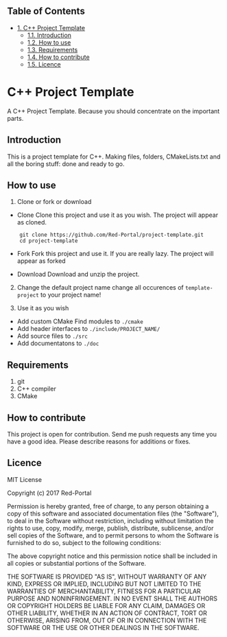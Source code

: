 <div id="table-of-contents">
<h2>Table of Contents</h2>
<div id="text-table-of-contents">
<ul>
<li><a href="#sec-1">1. C++ Project Template</a>
<ul>
<li><a href="#sec-1-1">1.1. Introduction</a></li>
<li><a href="#sec-1-2">1.2. How to use</a></li>
<li><a href="#sec-1-3">1.3. Requirements</a></li>
<li><a href="#sec-1-4">1.4. How to contribute</a></li>
<li><a href="#sec-1-5">1.5. Licence</a></li>
</ul>
</li>
</ul>
</div>
</div>

# C++ Project Template<a id="sec-1" name="sec-1"></a>

A C++ Project Template. 
Because you should concentrate on the important parts.

## Introduction<a id="sec-1-1" name="sec-1-1"></a>

This is a project template for C++.
Making files, folders, CMakeLists.txt and all the boring stuff: done and ready to go.

## How to use<a id="sec-1-2" name="sec-1-2"></a>

1.  Clone or fork or download
-   Clone
    Clone this project and use it as you wish.
    The project will appear as cloned.

``` shell
    git clone https://github.com/Red-Portal/project-template.git
    cd project-template
```

-   Fork 
    Fork this project and use it. If you are really lazy.
    The project will appear as forked

-   Download
    Download and unzip the project.

2.  Change the default project name
change all occurences of `template-project` to your project name!

3.  Use it as you wish
-  Add custom CMake Find modules to `./cmake`
-  Add header interfaces to `./include/PROJECT_NAME/`
-  Add source files to `./src`
-  Add documentatons to `./doc`

## Requirements<a id="sec-1-3" name="sec-1-3"></a>

1.  git
2.  C++ compiler
3.  CMake

## How to contribute<a id="sec-1-4" name="sec-1-4"></a>

This project is open for contribution.
Send me push requests any time you have a good idea.
Please describe reasons for additions or fixes.

## Licence<a id="sec-1-5" name="sec-1-5"></a>

MIT License

Copyright (c) 2017 Red-Portal

Permission is hereby granted, free of charge, to any person obtaining a copy
of this software and associated documentation files (the "Software"), to deal
in the Software without restriction, including without limitation the rights
to use, copy, modify, merge, publish, distribute, sublicense, and/or sell
copies of the Software, and to permit persons to whom the Software is
furnished to do so, subject to the following conditions:

The above copyright notice and this permission notice shall be included in all
copies or substantial portions of the Software.

THE SOFTWARE IS PROVIDED "AS IS", WITHOUT WARRANTY OF ANY KIND, EXPRESS OR
IMPLIED, INCLUDING BUT NOT LIMITED TO THE WARRANTIES OF MERCHANTABILITY,
FITNESS FOR A PARTICULAR PURPOSE AND NONINFRINGEMENT. IN NO EVENT SHALL THE
AUTHORS OR COPYRIGHT HOLDERS BE LIABLE FOR ANY CLAIM, DAMAGES OR OTHER
LIABILITY, WHETHER IN AN ACTION OF CONTRACT, TORT OR OTHERWISE, ARISING FROM,
OUT OF OR IN CONNECTION WITH THE SOFTWARE OR THE USE OR OTHER DEALINGS IN THE
SOFTWARE.
